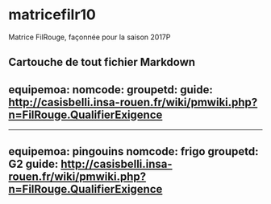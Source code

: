 # matricefilr10
Matrice FilRouge, façonnée pour la saison 2017P

Cartouche de tout fichier Markdown
---
equipemoa: 
nomcode: 
groupetd: 
guide: http://casisbelli.insa-rouen.fr/wiki/pmwiki.php?n=FilRouge.QualifierExigence
---

---
equipemoa: pingouins
nomcode: frigo
groupetd: G2
guide: http://casisbelli.insa-rouen.fr/wiki/pmwiki.php?n=FilRouge.QualifierExigence
---
